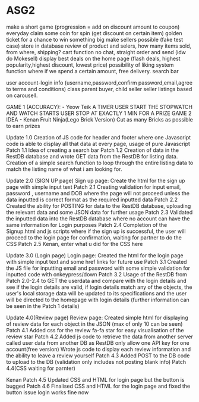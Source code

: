 # ASG2
make a short game (progression = add on discount amount to coupon)
everyday claim some coin for spin (get discount on certain item)
golden ticket for a chance to win something big
make sellers possible (fake test case) store in database
review of product and selers, how many items sold, from where, shipping?
cart function no chat, straight order and send (idw do Mokesell)
display best deals on the home page (flash deals, highest popularity,highest discount, lowest price)
possibility of liking system
function where if we spend a certain amount, free delivery.
search bar 

user account-login info (username,password,confirm password,email,agree to terms and conditions)
class parent buyer, child seller
seller listings based on carousell.

GAME 1 (ACCURACY): - Yeow Teik
A TIMER 
USER START THE STOPWATCH AND WATCH STARTS
USER STOP AT EXACTLY 1 MIN FOR A PRIZE
GAME 2 IDEA - Kenan
Fruit Ninja(Lego Brick Version)
Cut as many Bricks as possible to earn prizes

Update 1.0
Creation of JS code for header and footer where one Javascript code is able to display all that data at every page, usage of pure Javascript
Patch 1.1
Idea of creating a search bar
Patch 1.2 
Creation of data in the RestDB database and wrote GET data from the RestDB for listing data.
Creation of a simple search function to loop through the entire listing data to match the listing name of what i am looking for.



Update 2.0 (SIGN UP page)
Sign up page: Create the html for the sign up page with simple input text
Patch 2.1
Creating validation for input email, password , username and DOB where the page will not proceed unless the data inputted is correct format as the required inputted data
Patch 2.2 
Created the ability for POSTING for data to the RestDB database, uploading the relevant data and some JSON data for further usage
Patch 2.3
Validated the inputted data into the RestDB database where no account can have the same information for Login purposes
Patch 2.4
Completion of the Signup.html and js scripts where if the sign up is successful, the user will proceed to the login page for confirmation, waiting for partner to do the CSS
Patch 2.5
Kenan, enter what u did for the CSS here

Update 3.0 (Login page)
Login page: Created the html for the login page with simple input text and some href links for future use
Patch 3.1
Created the JS file for inputting email and password with some simple validation for inputted code with onkeypress/down
Patch 3.2
Usage of the RestDB from Patch 2.0-2.4 to GET the userdata and compare with the login details and see if the login details are valid,
if login details match any of the objects, the user's local storage data will be updated to its specifications and the user will be directed to the homepage with login details (further information can be seen in the Patch 1 details)
 
Update 4.0(Review page)
Review page: Created simple html for displaying of review data for each object in the JSON (max of only 10 can be seen)
Patch 4.1
Added css for the review fa-fa star for easy visualisation of the review star
Patch 4.2
Added js code to retrieve the data from another server called user data from another DB as RestDB only allow one API key for one account(free version)
Wrote js code to display each review information and the ability to leave a review yourself
Patch 4.3
Added POST to the DB code to upload to the DB (validation only includes not posting blank info)
Patch 4.4(CSS waiting for parnter)

Kenan
Patch 4.5 Updated CSS and HTML for login page but the button is bugged
Patch 4.6 Finalised CSS and HTML for the login page and fixed the button issue login works fine now










